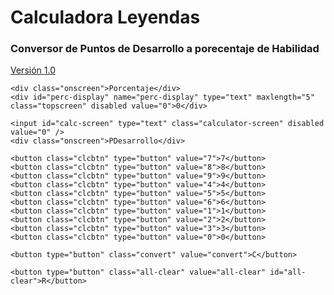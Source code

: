 # Calculadora Leyendas
### Conversor de Puntos de Desarrollo a porecentaje de Habilidad


<p><a href="https://raw.githack.com/Pyroster/LeyCalc/main/LeyCalc.html" title="Title">
Versión 1.0</a></p>

<!DOCTYPE html>
<html>
  <head>
    <meta charset="utf-8">
	    <meta http-equiv="X-UA-Compatible" content="IE=edge">
	    <meta name="viewport" content="width=device-width, initial-scale=1.0">
    <title>Calculadora Leyendas</title>
	    <link href="LeyCalc.css" rel="stylesheet" type="text/css">
  </head>
  <body>

<!--- calculadora leyendas --->
<div class="calculator">

  <div class="screen">

    <div class="onscreen">Porcentaje</div>
    <div id="perc-display" name="perc-display" type="text" maxlength="5" class="topscreen" disabled value="0">0</div>

    <input id="calc-screen" type="text" class="calculator-screen" disabled value="0" />
    <div class="onscreen">PDesarrollo</div>

  </div>

  <div class="calculator-keys">

    <button class="clcbtn" type="button" value="7">7</button>
    <button class="clcbtn" type="button" value="8">8</button>
    <button class="clcbtn" type="button" value="9">9</button>
    <button class="clcbtn" type="button" value="4">4</button>
    <button class="clcbtn" type="button" value="5">5</button>
    <button class="clcbtn" type="button" value="6">6</button>
    <button class="clcbtn" type="button" value="1">1</button>
    <button class="clcbtn" type="button" value="2">2</button>
    <button class="clcbtn" type="button" value="3">3</button>
    <button class="clcbtn" type="button" value="0">0</button>

    <button type="button" class="convert" value="convert">C</button>

    <button type="button" class="all-clear" value="all-clear" id="all-clear">R</button>

  </div>

</div>
   <script src="LeyCalc.js"></script>	
 </body>
</html>
